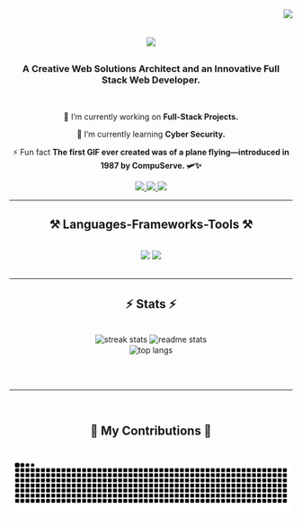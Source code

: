 <img align="right" src="https://visitor-badge.laobi.icu/badge?page_id=Pinocchio-W.Pinocchio-W" />

<h1 align="center">
    <img src="https://readme-typing-svg.herokuapp.com/?font=Righteous&size=35&center=true&vCenter=true&width=500&height=70&duration=5000&lines=Hi+There!+👋;+I'm+Mezbah+Ul+Haq.;" />
</h1>

<h3 align="center">A Creative Web Solutions Architect and an Innovative Full Stack Web Developer.</h3>

<br/>

<div align="center">
 
 🔭 I’m currently working on **Full-Stack Projects.**
 
 🌱 I’m currently learning **Cyber Security.**
 
 ⚡ Fun fact **The first GIF ever created was of a plane flying—introduced in 1987 by CompuServe. 🛩️✨**

  </div>
 
<div align="center"> 
  <a href="mailto:mezbah.w.m17@gmail.com">
    <img src="https://img.shields.io/badge/Gmail-333333?style=for-the-badge&logo=gmail&logoColor=red" />
  </a>
  <a href="https://www.linkedin.com/in/mezbah-ul-haq-09741b234" target="_blank">
    <img src="https://img.shields.io/badge/LinkedIn-0077B5?style=for-the-badge&logo=linkedin&logoColor=white" target="_blank" />
  </a>
  <a href="https://portfolio-mezbah-le9njmmt4-md-mezbah-ul-haqs-projects.verce.app/" target="_blank">
     <img src="https://img.shields.io/badge/Portfolio-FF5722?style=for-the-badge&logo=todoist&logoColor=white" target="_blank" /> <!-- sqlite, safari, google-chrome are other good icon options -->
  </a>
</div>

 <hr/>

 <h2 align="center">⚒️ Languages-Frameworks-Tools ⚒️</h2>
<br/>
<div align="center">
    <img src="https://skillicons.dev/icons?i=react,bootstrap,mui,html,css,vscode,github,figma,tailwind,git,r" />
    <img src="https://skillicons.dev/icons?i=nodejs,python,javascript,typescript,express,firebase,mongodb,c,java,nextjs,mysql,flask" /><br>
</div>

<br/>
  
<hr/>

<h2 align="center">⚡ Stats ⚡</h2>
<br>
<div align=center>
  <img width=390 src="https://github-readme-streak-stats-salesp07.vercel.app/?user=Pinocchio-W&count_private=true&theme=react&border_radius=10" alt="streak stats"/>
  <img width=390 src="https://github-readme-stats-salesp07.vercel.app/api?username=Pinocchio-W&count_private=true&show_icons=true&theme=react&rank_icon=github&border_radius=10" alt="readme stats" />
  <br/>
  <img width=325 align="center" src="https://github-readme-stats-salesp07.vercel.app/api/top-langs/?username=Pinocchio-W&hide=HTML&langs_count=8&layout=compact&theme=react&border_radius=10&size_weight=0.5&count_weight=0.5&exclude_repo=github-readme-stats" alt="top langs" />
</div>

<br/><br/>

<hr/>

<br/>

<div align="center">
  <h2>🐍 My Contributions 🐍</h2>
  <br>
<picture>
  <source media="(prefers-color-scheme: dark)" srcset="https://raw.githubusercontent.com/Pinocchio-W/Pinocchio-W/output/github-snake-dark.svg" />
  <source media="(prefers-color-scheme: light)" srcset="https://raw.githubusercontent.com/Pinocchio-W/Pinocchio-W/output/github-snake.svg" />
  <img alt="github-snake" src="https://raw.githubusercontent.com/Pinocchio-W/Pinocchio-W/output/github-snake.svg" />
</picture>
 <br/><br/><br/>
</div>
